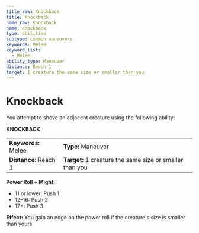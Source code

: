 ```yaml
---
title_raw: Knockback
title: Knockback
name_raw: Knockback
name: Knockback
type: abilities
subtype: common maneuvers
keywords: Melee
keyword_list:
  - Melee
ability_type: Maneuver
distance: Reach 1
target: 1 creature the same size or smaller than you
---
```


# Knockback

You attempt to shove an adjacent creature using the following ability:

**KNOCKBACK**

<!-- @nosort -->

|                       |                                                          |
| :-------------------- | :------------------------------------------------------- |
| **Keywords:** Melee   | **Type:** Maneuver                                       |
| **Distance:** Reach 1 | **Target:** 1 creature the same size or smaller than you |

**Power Roll + Might:**

- 11 or lower: Push 1
- 12–16: Push 2
- 17+: Push 3

**Effect:** You gain an edge on the power roll if the creature's size is smaller than yours.
